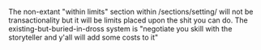 The non-extant "within limits" section within /sections/setting/ will not be transactionality but it will be limits placed upon the shit you can do. The existing-but-buried-in-dross system is "negotiate you skill with the storyteller and y'all will add some costs to it"